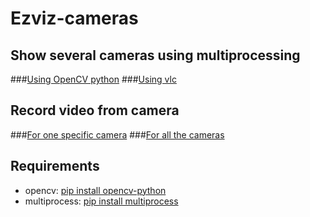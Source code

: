 # Ezviz-cameras
## Show several cameras using multiprocessing
###[Using OpenCV python](camera.py)
###[Using vlc](camera.sh)
## Record video from camera
###[For one specific camera](record_segments.sh)
###[For all the cameras](record_cameras.sh)

## Requirements
- opencv: [pip install opencv-python](https://pypi.org/project/opencv-python/)
- multiprocess: [pip install multiprocess](https://pypi.org/project/multiprocess/)
